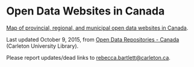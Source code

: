 # Open Data Websites in Canada
<a href="http://bartlettr.github.io/opendatawebsites/">Map of provincial, regional, and municipal open data websites in Canada</a>.

Last updated October 9, 2015, from <a href="https://library.carleton.ca/find/gis/geospatial-data/open-data-repositories">Open Data Repositories - Canada</a> (Carleton University Library).

Please report updates/dead links to <a href="mailto:rebecca.bartlett@carleton.ca">rebecca.bartlett@carleton.ca</a>.
